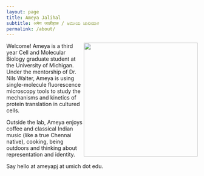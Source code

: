 ```yaml
---
layout: page
title: Ameya Jalihal
subtitle: अमेय जालीहाळ / ಅಮೇಯ ಜಾಲೀಹಾಳ
permalink: /about/
---
```


<img align="right" width="300" height="300" src="/Images/trdlnik_cropped.png">

Welcome! Ameya is a third year Cell and Molecular Biology graduate student at the University of Michigan. Under the mentorship of Dr. Nils Walter, Ameya is using single-molecule fluorescence microscopy tools to study the mechanisms and kinetics of protein translation in cultured cells.

Outside the lab, Ameya enjoys coffee and classical Indian music (like a true Chennai native), cooking, being outdoors and thinking about representation and identity.

Say hello at ameyapj at umich dot edu.
